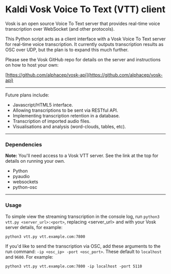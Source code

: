 # Kaldi Vosk Voice To Text (VTT) client

Vosk is an open source Voice To Text server that provides real-time voice transcription over WebSocket (and other protocols).

This Python script acts as a client interface with a Vosk Voice To Text server for real-time voice transcription. It currently outputs transcription results as OSC over UDP, but the plan is to expand this much further.

Please see the Vosk GitHub repo for details on the server and instructions on how to host your own:

[https://github.com/alphacep/vosk-api](https://github.com/alphacep/vosk-api)

---

Future plans include:
- Javascript/HTML5 interface.
- Allowing transcriptions to be sent via RESTful API.
- Implementing transcription retention in a database.
- Transcription of imported audio files.
- Visualisations and analysis (word-clouds, tables, etc).

---

### Dependencies

**Note:** You'll need access to a Vosk VTT server. See the link at the top for details on running your own.

- Python
- pyaudio
- websockets
- python-osc

---

### Usage

To simple view the streaming transcription in the console log, run `python3 vtt.py <server_url>:<port>`, replacing <server_url> and <port> with your Vosk server details, for example:
```
python3 vtt.py vtt.example.com:7800
```
  
If you'd like to send the transcription via OSC, add these arguments to the run command: `-ip <osc_ip> -port <osc_port>`. These default to `localhost` and `9600`. For example:
```
python3 vtt.py vtt.example.com:7800 -ip localhost -port 5110
```
